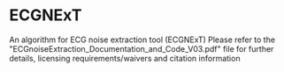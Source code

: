# ECGNExT
An algorithm for ECG noise extraction tool (ECGNExT)
Please refer to the "ECGnoiseExtraction_Documentation_and_Code_V03.pdf" file for further details, licensing requirements/waivers and citation information

